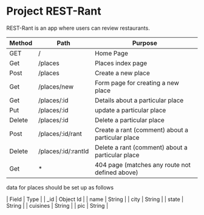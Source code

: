 # Project REST-Rant

REST-Rant is an app where users can review restaurants.

| Method |        Path         |                     Purpose                     |
|--------|---------------------|-------------------------------------------------|
|  GET   |  /                  | Home Page                                       |
|  Get   | /places             | Places index page                               |
|  Post  | /places             | Create a new place                              |
|  Get   | /places/new         | Form page for creating a new place              |
|  Get   | /places/:id         | Details about a particular place                |
|  Put   | /places/:id         | update a particular place                       |
| Delete | /places/:id         | Delete a particular place                       |
|  Post  | /places/:id/rant    | Create a rant (comment) about a particular place|
| Delete | /places/:id/:rantId | Delete a rant (comment) about a particular place|
|  Get   |    *                | 404 page (matches any route not defined above)  |


data for places should be set up as follows

|  Field    |    Type   |
|   _id     | Object Id |
|  name     | String    | 
|  city     | String    | 
|  state    | String    | 
|  cuisines | String    | 
|  pic      | String    | 